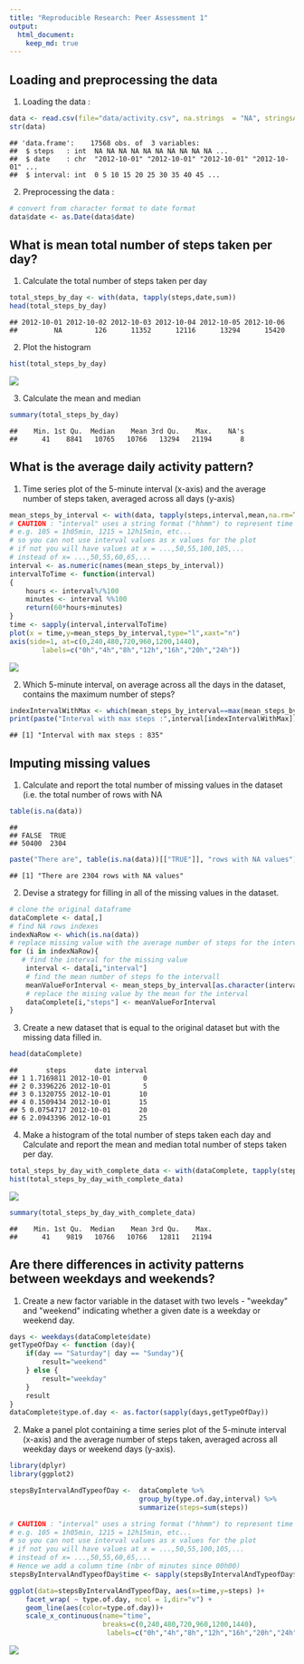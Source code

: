 ```yaml
---
title: "Reproducible Research: Peer Assessment 1"
output: 
  html_document:
    keep_md: true
---
```





## Loading and preprocessing the data

1. Loading the data :


```r
data <- read.csv(file="data/activity.csv", na.strings  = "NA", stringsAsFactors = FALSE)
str(data)
```

```
## 'data.frame':	17568 obs. of  3 variables:
##  $ steps   : int  NA NA NA NA NA NA NA NA NA NA ...
##  $ date    : chr  "2012-10-01" "2012-10-01" "2012-10-01" "2012-10-01" ...
##  $ interval: int  0 5 10 15 20 25 30 35 40 45 ...
```

2. Preprocessing the data :


```r
# convert from character format to date format
data$date <- as.Date(data$date)
```

## What is mean total number of steps taken per day?

1. Calculate the total number of steps taken per day


```r
total_steps_by_day <- with(data, tapply(steps,date,sum))
head(total_steps_by_day)
```

```
## 2012-10-01 2012-10-02 2012-10-03 2012-10-04 2012-10-05 2012-10-06 
##         NA        126      11352      12116      13294      15420
```

2. Plot the histogram


```r
hist(total_steps_by_day)
```

![](figure/histogram_steps_by_day-1.png)<!-- -->

3. Calculate the mean and median

```r
summary(total_steps_by_day)
```

```
##    Min. 1st Qu.  Median    Mean 3rd Qu.    Max.    NA's 
##      41    8841   10765   10766   13294   21194       8
```


## What is the average daily activity pattern?

1. Time series plot of the 5-minute interval (x-axis) and the average number of steps taken, averaged across all days (y-axis)


```r
mean_steps_by_interval <- with(data, tapply(steps,interval,mean,na.rm=TRUE))
# CAUTION : "interval" uses a string format ("hhmm") to represent time
# e.g. 105 = 1h05min, 1215 = 12h15min, etc...
# so you can not use interval values as x values for the plot
# if not you will have values at x = ...,50,55,100,105,... 
# instead of x= ...,50,55,60,65,...
interval <- as.numeric(names(mean_steps_by_interval)) 
intervalToTime <- function(interval)
{
    hours <- interval%/%100
    minutes <- interval %%100
    return(60*hours+minutes)
}    
time <- sapply(interval,intervalToTime)
plot(x = time,y=mean_steps_by_interval,type="l",xaxt="n")
axis(side=1, at=c(0,240,480,720,960,1200,1440),
        labels=c("0h","4h","8h","12h","16h","20h","24h"))
```

![](figure/calculate_mean_steps_by_inter-1.png)<!-- -->

2. Which 5-minute interval, on average across all the days in the dataset, contains the maximum number of steps?

```r
indexIntervalWithMax <- which(mean_steps_by_interval==max(mean_steps_by_interval) )
print(paste("Interval with max steps :",interval[indexIntervalWithMax]))
```

```
## [1] "Interval with max steps : 835"
```

## Imputing missing values

1. Calculate and report the total number of missing values in the dataset (i.e. the total number of rows with NA


```r
table(is.na(data))
```

```
## 
## FALSE  TRUE 
## 50400  2304
```

```r
paste("There are", table(is.na(data))[["TRUE"]], "rows with NA values")
```

```
## [1] "There are 2304 rows with NA values"
```

2. Devise a strategy for filling in all of the missing values in the dataset.

```r
# clone the original dataframe
dataComplete <- data[,]
# find NA rows indexes
indexNaRow <- which(is.na(data))
# replace missing value with the average number of steps for the interval
for (i in indexNaRow){
   # find the interval for the missing value
    interval <- data[i,"interval"]
    # find the mean number of steps fo the intervall
    meanValueForInterval <- mean_steps_by_interval[as.character(interval)]
    # replace the mising value by the mean for the interval
    dataComplete[i,"steps"] <- meanValueForInterval
}
```

3. Create a new dataset that is equal to the original dataset but with the missing data filled in.

```r
head(dataComplete)
```

```
##       steps       date interval
## 1 1.7169811 2012-10-01        0
## 2 0.3396226 2012-10-01        5
## 3 0.1320755 2012-10-01       10
## 4 0.1509434 2012-10-01       15
## 5 0.0754717 2012-10-01       20
## 6 2.0943396 2012-10-01       25
```

4. Make a histogram of the total number of steps taken each day and Calculate and report the mean and median total number of steps taken per day. 


```r
total_steps_by_day_with_complete_data <- with(dataComplete, tapply(steps,date,sum))
hist(total_steps_by_day_with_complete_data)
```

![](figure/data_complete_histogram-1.png)<!-- -->

```r
summary(total_steps_by_day_with_complete_data)
```

```
##    Min. 1st Qu.  Median    Mean 3rd Qu.    Max. 
##      41    9819   10766   10766   12811   21194
```


## Are there differences in activity patterns between weekdays and weekends?

1. Create a new factor variable in the dataset with two levels - "weekday" and "weekend" indicating whether a given date is a weekday or weekend day.


```r
days <- weekdays(dataComplete$date)
getTypeOfDay <- function (day){
    if(day == "Saturday"| day == "Sunday"){
        result="weekend"
    } else {
        result="weekday"
    }
    result
}
dataComplete$type.of.day <- as.factor(sapply(days,getTypeOfDay))
```

2. Make a panel plot containing a time series plot of the 5-minute interval (x-axis) and the average number of steps taken, averaged across all weekday days or weekend days (y-axis).


```r
library(dplyr)
library(ggplot2)

stepsByIntervalAndTypeofDay <-  dataComplete %>% 
                                group_by(type.of.day,interval) %>% 
                                summarize(steps=sum(steps))

# CAUTION : "interval" uses a string format ("hhmm") to represent time
# e.g. 105 = 1h05min, 1215 = 12h15min, etc...
# so you can not use interval values as x values for the plot
# if not you will have values at x = ...,50,55,100,105,... 
# instead of x= ...,50,55,60,65,...
# Hence we add a column time (nbr of minutes since 00h00)
stepsByIntervalAndTypeofDay$time <- sapply(stepsByIntervalAndTypeofDay$interval,intervalToTime)

ggplot(data=stepsByIntervalAndTypeofDay, aes(x=time,y=steps) )+
    facet_wrap( ~ type.of.day, ncol = 1,dir="v") +
    geom_line(aes(color=type.of.day))+
    scale_x_continuous(name="time",
                       breaks=c(0,240,480,720,960,1200,1440),
                        labels=c("0h","4h","8h","12h","16h","20h","24h"))
```

![](figure/panel_plot-1.png)<!-- -->
